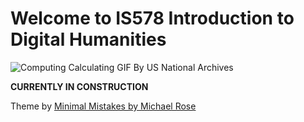 # Welcome to IS578 Introduction to Digital Humanities

![Computing Calculating GIF By US National Archives](https://media.giphy.com/media/26ybx720u0sDzbaIU/giphy.gif)

**CURRENTLY IN CONSTRUCTION**

Theme by [Minimal Mistakes by Michael Rose](https://github.com/mmistakes/minimal-mistakes) 
